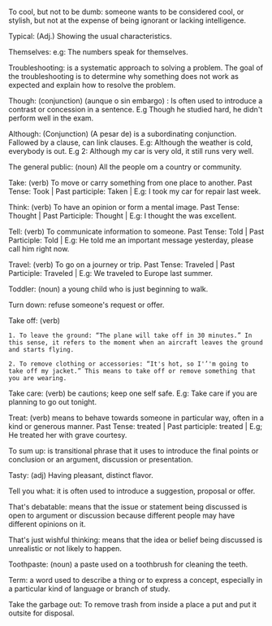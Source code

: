 To cool, but not to be dumb: someone wants to be considered cool, or stylish, but not at the expense of being ignorant or lacking intelligence.

Typical: (Adj.) Showing the usual characteristics.

Themselves: e.g: The numbers speak for themselves. 

Troubleshooting: is a systematic approach to solving a problem. The goal of the troubleshooting is to determine why something does not work as expected and explain how to resolve the problem.

Though: (conjunction) (aunque o sin embargo) : Is often used to introduce a contrast or concession in a sentence. E.g Though he studied hard, he didn't perform well in the exam.

Although: (Conjunction) (A pesar de) is a subordinating conjunction. Fallowed by a clause, can link clauses. E.g: Although the weather is cold, everybody is out. E.g 2: Although my car is very old, it still runs very well.

The general public: (noun) All the people om a country or community. 

Take: (verb) To move or carry something from one place to another. Past Tense: Took | Past participle: Taken | E.g: I took my car for repair last week.

Think: (verb) To have an opinion or form a mental image. Past Tense: Thought | Past Participle: Thought | E.g: I thought the was excellent.

Tell: (verb) To communicate information to someone. Past Tense: Told | Past Participle: Told | E.g: He told me an important message yesterday, please call him right now.

Travel: (verb) To go on a journey or trip. Past Tense: Traveled | Past Participle: Traveled | E.g: We traveled to Europe last summer.

Toddler: (noun) a young child who is just beginning to walk.

Turn down: refuse someone's request or offer.

Take off: (verb)

	1. To leave the ground: “The plane will take off in 30 minutes.” In this sense, it refers to the moment when an aircraft leaves the ground and starts flying.

	2. To remove clothing or accessories: “It's hot, so I'’'m going to take off my jacket.” This means to take off or remove something that you are wearing.

Take care: (verb) be cautions; keep one self safe. E.g: Take care if you are planning to go out tonight. 

Treat: (verb) means to behave towards someone in particular way, often in a kind or generous manner. Past Tense: treated | Past participle: treated | E.g; He treated her with grave courtesy. 

To sum up: is transitional phrase that it uses to introduce the final points or conclusion or an argument, discussion or presentation.

Tasty: (adj) Having pleasant, distinct flavor. 

Tell you what: it is often used to introduce a suggestion, proposal or offer. 

That's debatable: means that the issue or statement being discussed is open to argument or discussion because different people may have different opinions on it.

That's just wishful thinking: means that the idea or belief being discussed is unrealistic or not likely to happen. 

Toothpaste: (noun) a paste used on a toothbrush for cleaning the teeth. 

Term: a word used to describe a thing or to express a concept, especially in a particular kind of language or branch of study. 

Take the garbage out: To remove trash from inside a place a put and put it outsite for disposal.


